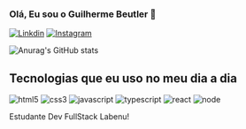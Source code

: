 ### Olá, Eu sou o Guilherme Beutler 🚀

[![Linkdin](https://img.shields.io/badge/LinkedIn-0077B5?style=for-the-badge&logo=linkedin&logoColor=white)](https://www.linkedin.com/in/guilherme-beutler-6b4159122/)
[![Instagram](https://img.shields.io/badge/Instagram-E4405F?style=for-the-badge&logo=instagram&logoColor=white)](https://www.instagram.com/guibeutlerr/)

![Anurag's GitHub stats](https://github-readme-stats.vercel.app/api?username=guibeutler&show_icons=true&theme=dark)

## Tecnologias que eu uso no meu dia a dia

![html5](https://img.shields.io/badge/HTML5-E34F26?style=for-the-badge&logo=html5&logoColor=white)
![css3](https://img.shields.io/badge/CSS3-1572B6?style=for-the-badge&logo=css3&logoColor=white)
![javascript](https://img.shields.io/badge/JavaScript-F7DF1E?style=for-the-badge&logo=javascript&logoColor=black)
![typescript](https://img.shields.io/badge/TypeScript-007ACC?style=for-the-badge&logo=typescript&logoColor=white)
![react](https://img.shields.io/badge/React-20232A?style=for-the-badge&logo=react&logoColor=61DAFB)
![node](https://img.shields.io/badge/Node.js-43853D?style=for-the-badge&logo=node.js&logoColor=white)


Estudante Dev FullStack Labenu!
